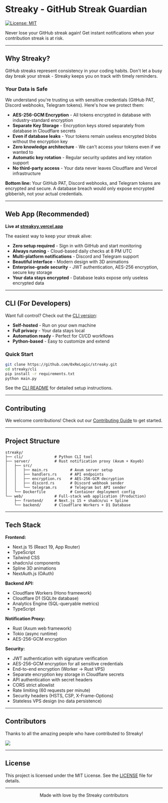 # Streaky - GitHub Streak Guardian

[![License: MIT](https://img.shields.io/badge/License-MIT-yellow.svg)](https://opensource.org/licenses/MIT)

Never lose your GitHub streak again! Get instant notifications when your contribution streak is at risk.

---

## Why Streaky?

GitHub streaks represent consistency in your coding habits. Don't let a busy day break your streak - Streaky keeps you on track with timely reminders.

### Your Data is Safe

We understand you're trusting us with sensitive credentials (GitHub PAT, Discord webhooks, Telegram tokens). Here's how we protect them:

- **AES-256-GCM Encryption** - All tokens encrypted in database with industry-standard encryption
- **Separate Key Storage** - Encryption keys stored separately from database in Cloudflare secrets
- **Even if database leaks** - Your tokens remain useless encrypted blobs without the encryption key
- **Zero knowledge architecture** - We can't access your tokens even if we wanted to
- **Automatic key rotation** - Regular security updates and key rotation support
- **No third-party access** - Your data never leaves Cloudflare and Vercel infrastructure

**Bottom line:** Your GitHub PAT, Discord webhooks, and Telegram tokens are encrypted and secure. A database breach would only expose encrypted gibberish, not your actual credentials.

---

## Web App (Recommended)

**Live at [streakyy.vercel.app](https://streakyy.vercel.app)**

The easiest way to keep your streak alive:

- **Zero setup required** - Sign in with GitHub and start monitoring
- **Always running** - Cloud-based daily checks at 8 PM UTC
- **Multi-platform notifications** - Discord and Telegram support
- **Beautiful interface** - Modern design with 3D animations
- **Enterprise-grade security** - JWT authentication, AES-256 encryption, secure key storage
- **Your data stays encrypted** - Database leaks expose only useless encrypted data

---

## CLI (For Developers)

Want full control? Check out the [CLI version](./cli/README.md):

- **Self-hosted** - Run on your own machine
- **Full privacy** - Your data stays local
- **Automation ready** - Perfect for CI/CD workflows
- **Python-based** - Easy to customize and extend

### Quick Start

```bash
git clone https://github.com/0xReLogic/streaky.git
cd streaky/cli
pip install -r requirements.txt
python main.py
```

See the [CLI README](./cli/README.md) for detailed setup instructions.

---

## Contributing

We welcome contributions! Check out our [Contributing Guide](./CONTRIBUTING.md) to get started.

---

## Project Structure

```
streaky/
├── cli/              # Python CLI tool
├── server/           # Rust notification proxy (Axum + Koyeb)
│   ├── src/
│   │   ├── main.rs          # Axum server setup
│   │   ├── handlers.rs      # API endpoints
│   │   ├── encryption.rs    # AES-256-GCM decryption
│   │   ├── discord.rs       # Discord webhook sender
│   │   └── telegram.rs      # Telegram bot API sender
│   └── Dockerfile           # Container deployment config
└── web/              # Full-stack web application (Production)
    ├── frontend/     # Next.js 15 + shadcn/ui + Spline
    └── backend/      # Cloudflare Workers + D1 Database
```

---

## Tech Stack

**Frontend:**

- Next.js 15 (React 19, App Router)
- TypeScript
- Tailwind CSS
- shadcn/ui components
- Spline 3D animations
- NextAuth.js (OAuth)

**Backend API:**

- Cloudflare Workers (Hono framework)
- Cloudflare D1 (SQLite database)
- Analytics Engine (SQL-queryable metrics)
- TypeScript

**Notification Proxy:**

- Rust (Axum web framework)
- Tokio (async runtime)
- AES-256-GCM encryption

**Security:**

- JWT authentication with signature verification
- AES-256-GCM encryption for all sensitive credentials
- End-to-end encryption (Worker → Rust VPS)
- Separate encryption key storage in Cloudflare secrets
- API authentication with secret headers
- CORS strict allowlist
- Rate limiting (60 requests per minute)
- Security headers (HSTS, CSP, X-Frame-Options)
- Stateless VPS design (no data persistence)

---

## Contributors

Thanks to all the amazing people who have contributed to Streaky!

<a href="https://github.com/0xReLogic/streaky/graphs/contributors">
  <img src="https://contrib.rocks/image?repo=0xReLogic/streaky" />
</a>

---

## License

This project is licensed under the MIT License. See the [LICENSE](LICENSE) file for details.

---

<p align="center">
  Made with love by the Streaky contributors
</p>
